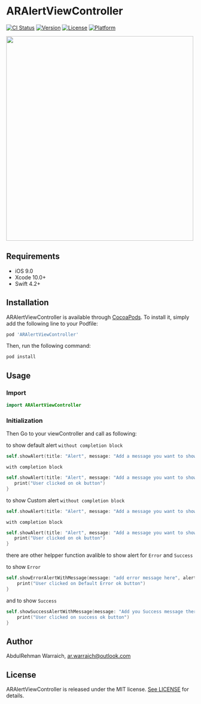 # ARAlertViewController

[![CI Status](https://img.shields.io/travis/ar.warraich@outlook.com/ARAlertViewController.svg?style=flat)](https://travis-ci.org/ar.warraich@outlook.com/ARAlertViewController)
[![Version](https://img.shields.io/cocoapods/v/ARAlertViewController.svg?style=flat)](https://cocoapods.org/pods/ARAlertViewController)
[![License](https://img.shields.io/cocoapods/l/ARAlertViewController.svg?style=flat)](https://cocoapods.org/pods/ARAlertViewController)
[![Platform](https://img.shields.io/cocoapods/p/ARAlertViewController.svg?style=flat)](https://cocoapods.org/pods/ARAlertViewController)

<img src="https://imgur.com/7OKMmH2" width="500" height="545" />

## Requirements

- iOS 9.0
- Xcode 10.0+
- Swift 4.2+

## Installation

ARAlertViewController is available through [CocoaPods](https://cocoapods.org). To install
it, simply add the following line to your Podfile:

```ruby
pod 'ARAlertViewController'
```
Then, run the following command:

```ruby
pod install
```
## Usage 

### Import

```swift
import ARAlertViewController
```
### Initialization
Then Go to your viewController and call as following:

to show default alert `without completion block`

```swift
self.showAlert(title: "Alert", message: "Add a message you want to show", btnTitle: "OK", alertType: .defaultAlert)
```

 `with completion block`
 
 ```swift
 self.showAlert(title: "Alert", message: "Add a message you want to show", btnTitle: "OK", alertType: .defaultAlert) {
    print("User clicked on ok button")
 }
 ```
 
 to show Custom alert `without completion block`
 
 ```swift
 self.showAlert(title: "Alert", message: "Add a message you want to show", btnTitle: "OK", alertType: .customAlert)
 ```
 
 `with completion block`
 
 ```swift
 self.showAlert(title: "Alert", message: "Add a message you want to show", btnTitle: "OK", alertType: .customAlert) {
    print("User clicked on ok button")
 }
 ```
 
there are other helpper function avalible to show alert for `Error` and `Success` 

to show `Error`

```swift
self.showErrorAlertWithMessage(message: "add error message here", alertType: .customAlert) {
    print("User clicked on Default Error ok button")
}
```

and to show `Success`
```swift
self.showSuccessAlertWithMessage(message: "Add you Success message there", alertType: .customAlert) {
    print("User clicked on success ok button")
}
```

## Author

AbdulRehman  Warraich, ar.warraich@outlook.com

## License

ARAlertViewController is released under the MIT license. [See LICENSE](https://github.com/AbdulRehmanWarraich/ARAlertViewController/blob/master/LICENSE) for details.

